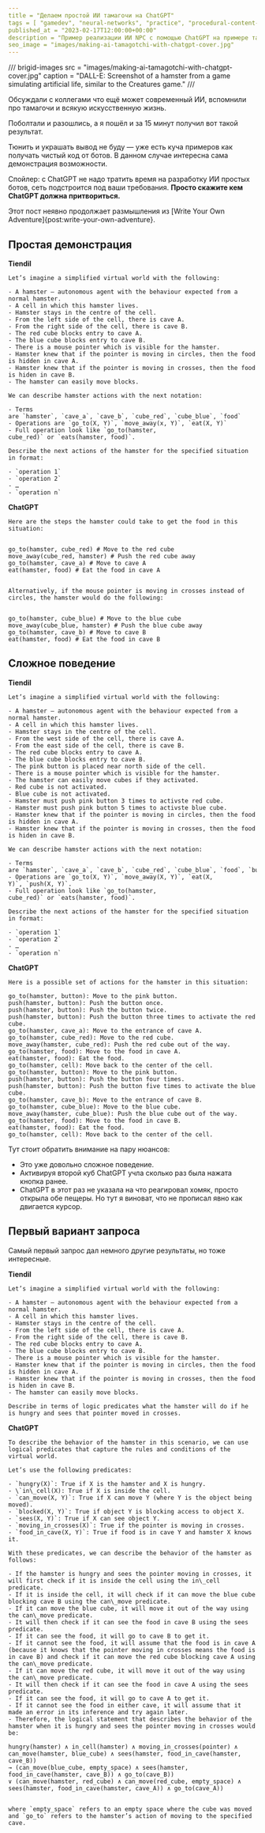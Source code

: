 ```yaml
---
title = "Делаем простой ИИ тамагочи на ChatGPT"
tags = [ "gamedev", "neural-networks", "practice", "procedural-content-generation",]
published_at = "2023-02-17T12:00:00+00:00"
description = "Пример реализации ИИ NPC с помощью ChatGPT на примере тамагочи."
seo_image = "images/making-ai-tamagotchi-with-chatgpt-cover.jpg"
---
```


/// brigid-images
src = "images/making-ai-tamagotchi-with-chatgpt-cover.jpg"
caption = "DALL-E: Screenshot of a hamster from a game simulating artificial life, similar to the Creatures game."
///

Обсуждали с коллегами что ещё может современный ИИ, вспомнили про тамагочи и всякую искусственную жизнь.

Поболтали и разошлись, а я пошёл и за 15 минут получил вот такой результат.

Тюнить и украшать вывод не буду — уже есть куча примеров как получать чистый код от ботов. В данном случае интересна сама демонстрация возможности.

Спойлер: с ChatGPT не надо тратить время на разработку ИИ простых ботов, сеть подстроится под ваши требования. **Просто скажите кем ChatGPT должна притвориться.**

Этот пост неявно продолжает размышления из [Write Your Own Adventure]{post:write-your-own-adventure}.

<!-- more -->

## Простая демонстрация

**Tiendil**

```
Let’s imagine a simplified virtual world with the following:

- A hamster — autonomous agent with the behaviour expected from a normal hamster.
- A cell in which this hamster lives.
- Hamster stays in the centre of the cell.
- From the left side of the cell, there is cave A.
- From the right side of the cell, there is cave B.
- The red cube blocks entry to cave A.
- The blue cube blocks entry to cave B.
- There is a mouse pointer which is visible for the hamster.
- Hamster knew that if the pointer is moving in circles, then the food is hidden in cave A.
- Hamster knew that if the pointer is moving in crosses, then the food is hiden in cave B.
- The hamster can easily move blocks.

We can describe hamster actions with the next notation:

- Terms are `hamster`, `cave_a`, `cave_b`, `cube_red`, `cube_blue`, `food`
- Operations are `go_to(X, Y)`, `move_away(x, Y)`, `eat(X, Y)`
- Full operation look like `go_to(hamster, cube_red)` or `eats(hamster, food)`.

Describe the next actions of the hamster for the specified situation in format:

- `operation 1`
- `operation 2`
- …
- `operation n`
```

**ChatGPT**

```
Here are the steps the hamster could take to get the food in this situation:


go_to(hamster, cube_red) # Move to the red cube
move_away(cube_red, hamster) # Push the red cube away
go_to(hamster, cave_a) # Move to cave A
eat(hamster, food) # Eat the food in cave A


Alternatively, if the mouse pointer is moving in crosses instead of circles, the hamster would do the following:


go_to(hamster, cube_blue) # Move to the blue cube
move_away(cube_blue, hamster) # Push the blue cube away
go_to(hamster, cave_b) # Move to cave B
eat(hamster, food) # Eat the food in cave B
```

## Сложное поведение

**Tiendil**

```
Let’s imagine a simplified virtual world with the following:

- A hamster — autonomous agent with the behaviour expected from a normal hamster.
- A cell in which this hamster lives.
- Hamster stays in the centre of the cell.
- From the west side of the cell, there is cave A.
- From the east side of the cell, there is cave B.
- The red cube blocks entry to cave A.
- The blue cube blocks entry to cave B.
- The pink button is placed near north side of the cell.
- There is a mouse pointer which is visible for the hamster.
- The hamster can easily move cubes if they activated.
- Red cube is not activated.
- Blue cube is not activated.
- Hamster must push pink button 3 times to activste red cube.
- Hamster must push pink button 5 times to activste blue cube.
- Hamster knew that if the pointer is moving in circles, then the food is hidden in cave A.
- Hamster knew that if the pointer is moving in crosses, then the food is hiden in cave B.

We can describe hamster actions with the next notation:

- Terms are `hamster`, `cave_a`, `cave_b`, `cube_red`, `cube_blue`, `food`, `button`
- Operations are `go_to(X, Y)`, `move_away(X, Y)`, `eat(X, Y)`, `push(X, Y)`.
- Full operation look like `go_to(hamster, cube_red)` or `eats(hamster, food)`.

Describe the next actions of the hamster for the specified situation in format:

- `operation 1`
- `operation 2`
- …
- `operation n`
```

**ChatGPT**

```
Here is a possible set of actions for the hamster in this situation:

go_to(hamster, button): Move to the pink button.
push(hamster, button): Push the button once.
push(hamster, button): Push the button twice.
push(hamster, button): Push the button three times to activate the red cube.
go_to(hamster, cave_a): Move to the entrance of cave A.
go_to(hamster, cube_red): Move to the red cube.
move_away(hamster, cube_red): Push the red cube out of the way.
go_to(hamster, food): Move to the food in cave A.
eat(hamster, food): Eat the food.
go_to(hamster, cell): Move back to the center of the cell.
go_to(hamster, button): Move to the pink button.
push(hamster, button): Push the button four times.
push(hamster, button): Push the button five times to activate the blue cube.
go_to(hamster, cave_b): Move to the entrance of cave B.
go_to(hamster, cube_blue): Move to the blue cube.
move_away(hamster, cube_blue): Push the blue cube out of the way.
go_to(hamster, food): Move to the food in cave B.
eat(hamster, food): Eat the food.
go_to(hamster, cell): Move back to the center of the cell.
```

Тут стоит обратить внимание на пару нюансов:

- Это уже довольно сложное поведение.
- Активируя второй куб ChatGPT учла сколько раз была нажата кнопка ранее.
- ChatGPT в этот раз не указала на что реагировал хомяк, просто открыла обе пещеры. Но тут я виноват, что не прописал явно как двигается курсор.

## Первый вариант запроса

Самый первый запрос дал немного другие результаты, но тоже интересные.

**Tiendil**

```
Let’s imagine a simplified virtual world with the following:

- A hamster — autonomous agent with the behaviour expected from a normal hamster.
- A cell in which this hamster lives.
- Hamster stays in the centre of the cell.
- From the left side of the cell, there is cave A.
- From the right side of the cell, there is cave B.
- The red cube blocks entry to cave A.
- The blue cube blocks entry to cave B.
- There is a mouse pointer which is visible for the hamster.
- Hamster knew that if the pointer is moving in circles, then the food is hidden in cave A.
- Hamster knew that if the pointer is moving in crosses, then the food is hiden in cave B.
- The hamster can easily move blocks.

Describe in terms of logic predicates what the hamster will do if he is hungry and sees that pointer moved in crosses.
```

**ChatGPT**

```
To describe the behavior of the hamster in this scenario, we can use logical predicates that capture the rules and conditions of the virtual world.

Let’s use the following predicates:

- `hungry(X)`: True if X is the hamster and X is hungry.
- \`in\_cell(X): True if X is inside the cell.
- `can_move(X, Y)`: True if X can move Y (where Y is the object being moved).
- `blocked(X, Y)`: True if object Y is blocking access to object X.
- `sees(X, Y)`: True if X can see object Y.
- `moving_in_crosses(X)`: True if the pointer is moving in crosses.
- `food_in_cave(X, Y)`: True if food is in cave Y and hamster X knows it.

With these predicates, we can describe the behavior of the hamster as follows:

- If the hamster is hungry and sees the pointer moving in crosses, it will first check if it is inside the cell using the in\_cell predicate.
- If it is inside the cell, it will check if it can move the blue cube blocking cave B using the can\_move predicate.
- If it can move the blue cube, it will move it out of the way using the can\_move predicate.
- It will then check if it can see the food in cave B using the sees predicate.
- If it can see the food, it will go to cave B to get it.
- If it cannot see the food, it will assume that the food is in cave A (because it knows that the pointer moving in crosses means the food is in cave B) and check if it can move the red cube blocking cave A using the can\_move predicate.
- If it can move the red cube, it will move it out of the way using the can\_move predicate.
- It will then check if it can see the food in cave A using the sees predicate.
- If it can see the food, it will go to cave A to get it.
- If it cannot see the food in either cave, it will assume that it made an error in its inference and try again later.
- Therefore, the logical statement that describes the behavior of the hamster when it is hungry and sees the pointer moving in crosses would be:

hungry(hamster) ∧ in_cell(hamster) ∧ moving_in_crosses(pointer) ∧ can_move(hamster, blue_cube) ∧ sees(hamster, food_in_cave(hamster, cave_B))
→ (can_move(blue_cube, empty_space) ∧ sees(hamster, food_in_cave(hamster, cave_B)) ∧ go_to(cave_B))
∨ (can_move(hamster, red_cube) ∧ can_move(red_cube, empty_space) ∧ sees(hamster, food_in_cave(hamster, cave_A)) ∧ go_to(cave_A))


where `empty_space` refers to an empty space where the cube was moved and `go_to` refers to the hamster’s action of moving to the specified cave.
```
